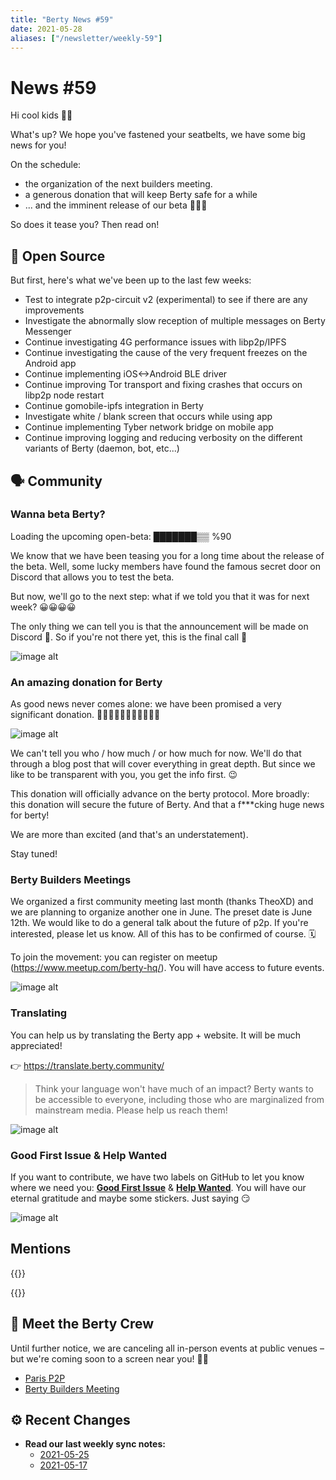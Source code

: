 ```yaml
---
title: "Berty News #59"
date: 2021-05-28
aliases: ["/newsletter/weekly-59"]
---
```


# News #59

Hi cool kids 🏴‍☠️

What's up?  We hope you've fastened your seatbelts, we have some big news for you! 

On the schedule:
* the organization of the next builders meeting. 
* a generous donation that will keep Berty safe for a while 
* ... and the imminent release of our beta 🤩🤩🤩

So does it tease you? Then read on! 


## 🚀 Open Source

But first, here's what we've been up to the last few weeks: 

* Test to integrate p2p-circuit v2 (experimental) to see if there are any improvements
* Investigate the abnormally slow reception of multiple messages on Berty Messenger
* Continue investigating 4G performance issues with libp2p/IPFS
* Continue investigating the cause of the very frequent freezes on the Android app
* Continue implementing iOS<->Android BLE driver
* Continue improving Tor transport and fixing crashes that occurs on libp2p node restart
* Continue gomobile-ipfs integration in Berty
* Investigate white / blank screen that occurs while using app
* Continue implementing Tyber network bridge on mobile app
* Continue improving logging and reducing verbosity on the different variants of Berty (daemon, bot, etc...)


## 🗣️ Community


### Wanna beta Berty? 



Loading the upcoming open-beta:  ███████▒▒ %90

We know that we have been teasing you for a long time about the release of the beta. Well, some lucky members have found the famous secret door on Discord that allows you to test the beta. 

But now, we'll go to the next step: what if we told you that it was for next week? 😀😀😀😀


The only thing we can tell you is that the announcement will be made on Discord 🤫. So if you're not there yet, this is the final call 🚀

![image alt](https://media3.giphy.com/media/2uJ0EhZnMAMDe/giphy.gif?cid=ecf05e47dpcb1rz6qjg6y4i800dgckes8qh9mj2fko3vacay&rid=giphy.gif&ct=g)

### An amazing donation for Berty

As good news never comes alone: we have been promised a very significant donation. 💸💸💸💸💸💸💸💸💸💸💸

![image alt](https://64.media.tumblr.com/84179caf824f5fbc1ca80a697af652eb/tumblr_mg6mc0wh9X1qegy8do1_500.gifv)

We can't tell you who / how much / or how much for now. We'll do that through a blog post that will cover everything in great depth. But since we like to be transparent with you, you get the info first. 😉 

This donation will officially advance on the berty protocol. More broadly: this donation will secure the future of Berty. And that a f***cking huge news for berty!  

We are more than excited (and that's an understatement). 

Stay tuned! 


### Berty Builders Meetings

We organized a first community meeting last month (thanks TheoXD) and we are planning to organize another one in June. The preset date is June 12th. We would like to do a general talk about the future of p2p. If you're interested, please let us know. All of this has to be confirmed of course. 🗓️

To join the movement: you can register on meetup (https://www.meetup.com/berty-hq/). You will have access to future events. 

![image alt](https://media.giphy.com/media/JOYGU96kS3oLJJtQGL/giphy.gif)


### Translating 

You can help us by translating the Berty app + website. It will be much appreciated! 

👉 https://translate.berty.community/  

> Think your language won't have much of an impact? Berty wants to be accessible to everyone, including those who are marginalized from mainstream media. Please help us reach them!

![image alt](https://media.giphy.com/media/26BRDvCpnEukGhmHC/giphy.gif)

### Good First Issue & Help Wanted

If you want to contribute, we have two labels on GitHub to let you know where we need you: [**Good First Issue**](https://github.com/issues?q=is%3Aissue+is%3Aopen+org%3Aberty+label%3A%22good+first+issue%22+sort%3Aupdated-desc) & [**Help Wanted**](https://github.com/issues?q=is%3Aissue+is%3Aopen+org%3Aberty+label%3A%22help+wanted%22+sort%3Aupdated-desc+). You will have our eternal gratitude and maybe some stickers. Just saying 😏

![image alt](https://media.giphy.com/media/14jQC2AONxNBHq/giphy.gif)

## Mentions


{{<tweet id="1395117636976001036">}}

{{<tweet id="1394104622357245957">}}



## 🎉 Meet the Berty Crew

Until further notice, we are canceling all in-person events at public venues – but we're coming soon to a screen near you! 🚧🚧

* [Paris P2P](https://p2p.paris/)
* [Berty Builders Meeting](https://www.meetup.com/berty-hq/)

## ⚙️ Recent Changes

* **Read our last weekly sync notes:**
    * [2021-05-25](https://github.com/berty/community/blob/master/meeting-notes/2021/Q2/2021-05-25--staff-team-weekly-sync.md)
    * [2021-05-17](https://github.com/berty/community/blob/master/meeting-notes/2021/Q2/2021-05-17--staff-team-weekly-sync.md)
